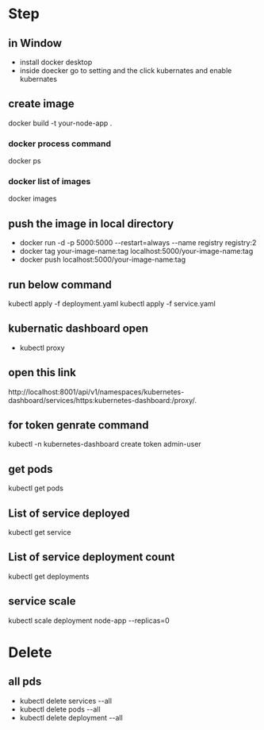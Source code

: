 # Step

## in Window
* install docker desktop
* inside doecker go to setting and the click kubernates and enable kubernates


## create image
docker build -t your-node-app .
### docker process command
docker ps                                             
### docker list of images
docker images

## push the image in local directory
* docker run -d -p 5000:5000 --restart=always --name registry registry:2
* docker tag your-image-name:tag localhost:5000/your-image-name:tag
* docker push localhost:5000/your-image-name:tag



## run below command
kubectl apply -f deployment.yaml
kubectl apply -f service.yaml


## kubernatic dashboard open
* kubectl proxy

## open this link
http://localhost:8001/api/v1/namespaces/kubernetes-dashboard/services/https:kubernetes-dashboard:/proxy/.

## for token genrate command
kubectl -n kubernetes-dashboard create token admin-user

## get pods
kubectl get pods        


## List of service deployed
kubectl get service

## List of service deployment count
kubectl get deployments

## service scale
kubectl scale deployment node-app --replicas=0

# Delete
## all pds
* kubectl delete services --all
* kubectl delete pods --all
* kubectl delete deployment --all
